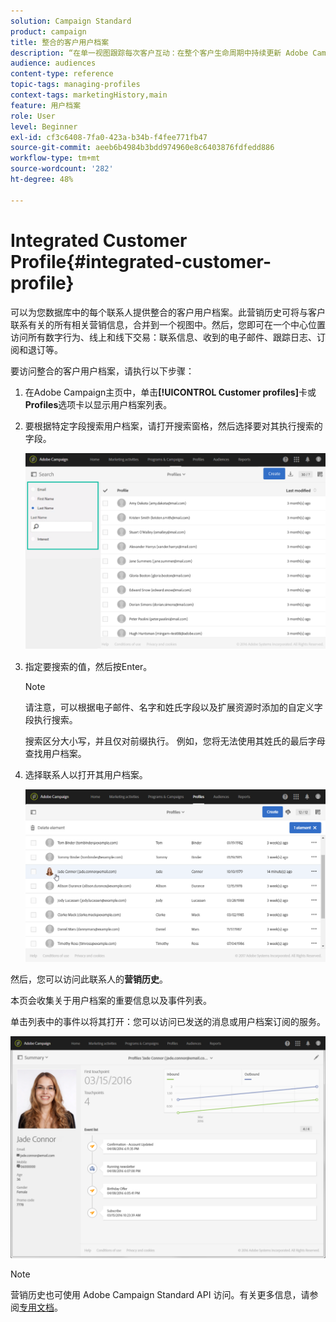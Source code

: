 ```yaml
---
solution: Campaign Standard
product: campaign
title: 整合的客户用户档案
description: “在单一视图跟踪每次客户互动：在整个客户生命周期中持续更新 Adobe Campaign 整合的客户用户档案。”
audience: audiences
content-type: reference
topic-tags: managing-profiles
context-tags: marketingHistory,main
feature: 用户档案
role: User
level: Beginner
exl-id: cf3c6408-7fa0-423a-b34b-f4fee771fb47
source-git-commit: aeeb6b4984b3bdd974960e8c6403876fdfedd886
workflow-type: tm+mt
source-wordcount: '282'
ht-degree: 48%

---
```


# Integrated Customer Profile{#integrated-customer-profile}

可以为您数据库中的每个联系人提供整合的客户用户档案。此营销历史可将与客户联系有关的所有相关营销信息，合并到一个视图中。然后，您即可在一个中心位置访问所有数字行为、线上和线下交易：联系信息、收到的电子邮件、跟踪日志、订阅和退订等。

要访问整合的客户用户档案，请执行以下步骤：

1. 在Adobe Campaign主页中，单击&#x200B;**[!UICONTROL Customer profiles]**&#x200B;卡或&#x200B;**Profiles**&#x200B;选项卡以显示用户档案列表。

1. 要根据特定字段搜索用户档案，请打开搜索窗格，然后选择要对其执行搜索的字段。


   ![](assets/profile-search.png)

1. 指定要搜索的值，然后按Enter。

   >[!NOTE]
   >
   >请注意，可以根据电子邮件、名字和姓氏字段以及扩展资源时添加的自定义字段执行搜索。
   >
   >搜索区分大小写，并且仅对前缀执行。 例如，您将无法使用其姓氏的最后字母查找用户档案。

1. 选择联系人以打开其用户档案。

   ![](assets/mkt_hist_access.png)

然后，您可以访问此联系人的&#x200B;**营销历史**。

本页会收集关于用户档案的重要信息以及事件列表。

单击列表中的事件以将其打开：您可以访问已发送的消息或用户档案订阅的服务。

![](assets/mkt_hist_view.png)

>[!NOTE]
>
>营销历史也可使用 Adobe Campaign Standard API 访问。有关更多信息，请参阅[专用文档](../../api/using/interacting-with-marketing-history.md)。
